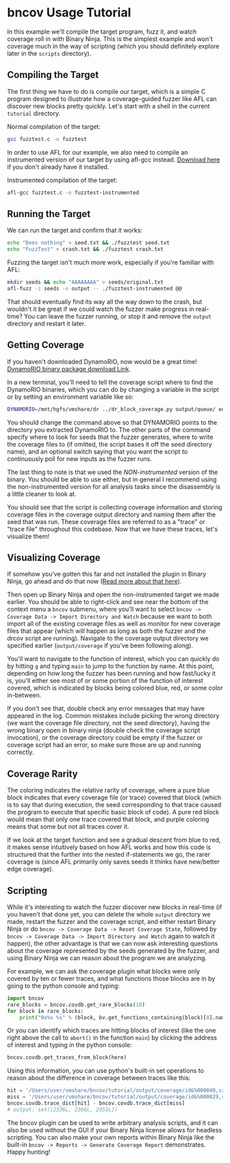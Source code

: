 # bncov Usage Tutorial

In this example we'll compile the target program, fuzz it, and watch
coverage roll in with Binary Ninja.  This is the simplest example and
won't coverage much in the way of scripting (which you should definitely
explore later in the `scripts` directory).

## Compiling the Target

The first thing we have to do is compile our target, which is a simple
C program designed to illustrate how a coverage-guided fuzzer like
AFL can discover new blocks pretty quickly.  Let's start with a
shell in the current `tutorial` directory.

Normal compilation of the target:

```bash
gcc fuzztest.c -o fuzztest
```

In order to use AFL for our example, we also need to compile an
instrumented version of our target by using afl-gcc instead.
[Download here](http://lcamtuf.coredump.cx/afl/releases/afl-latest.tgz)
if you don't already have it installed.

Instrumented compilation of the target:

```bash
afl-gcc fuzztest.c -o fuzztest-instrumented
```

## Running the Target

We can run the target and confirm that it works:

```bash
echo "Does nothing" > seed.txt && ./fuzztest seed.txt
echo "FuzzTest" > crash.txt && ./fuzztest crash.txt
```

Fuzzing the target isn't much more work, especially if you're
familiar with AFL:

```bash
mkdir seeds && echo "AAAAAAAA" > seeds/original.txt
afl-fuzz -i seeds -o output -- ./fuzztest-instrumented @@
```

That should eventually find its way all the way down to the crash,
but wouldn't it be great if we could watch the fuzzer make progress
in real-time?  You can leave the fuzzer running, or stop it and remove
the `output` directory and restart it later.

## Getting Coverage

If you haven't downloaded DynamoRIO, now would be a great time!
[DynamoRIO binary package download Link](https://github.com/DynamoRIO/dynamorio/wiki/Downloads).

In a new terminal, you'll need to tell the coverage script where to
find the DynamoRIO binaries, which you can do by changing a variable in
the script or by setting an environment variable like so:

```bash
DYNAMORIO=/mnt/hgfs/vmshare/dr ../dr_block_coverage.py output/queue/ output/coverage --continuously_monitor -- ./fuzztest @@
```

You should change the command above so that DYNAMORIO points to the directory
you extracted DynamoRIO to.  The other parts of the command specify where
to look for seeds that the fuzzer generates, where to write the coverage
files to (if omitted, the script bases it off the seed directory name), and an
optional switch saying that you want the script to continuously poll for new
inputs as the fuzzer runs.

The last thing to note is that we used the *NON-instrumented* version of
the binary.  You should be able to use either, but in general I recommend
using the non-instrumented version for all analysis tasks since the
disassembly is a little cleaner to look at.

You should see that the script is collecting coverage information and storing
coverage files in the coverage output directory and naming them after the seed
that was run.  These coverage files are referred to as a "trace" or "trace
file" throughout this codebase.  Now that we have these traces, let's
visualize them!

## Visualizing Coverage

If somehow you've gotten this far and not installed the plugin in Binary Ninja,
go ahead and do that now ([Read more about that here](https://docs.binary.ninja/guide/plugins/index.html#using-plugins)).

Then open up Binary Ninja and open the non-instrumented target we made earlier.
You should be able to right-click and see near
the bottom of the context menu a `bncov` submenu, where you'll want to select
`bncov -> Coverage Data -> Import Directory and Watch` because we want to both
import all of the existing coverage files as well as monitor for new coverage
files that appear (which will happen as long as both the fuzzer and the drcov 
script are running).  Navigate to the coverage output directory we specified
earlier (`output/coverage` if you've been following along).

You'll want to navigate to the function of interest, which you can quickly do
by hitting `g` and typing `main` to jump to the function by name.  At this point,
depending on how long the fuzzer has been running and how fast/lucky it is,
you'll either see most of or some portion of the function of interest covered,
which is indicated by blocks being colored blue, red, or some color in-between.

If you don't see that, double check any error messages that may have appeared
in the log.  Common mistakes include picking the wrong directory (we want the
coverage file directory, not the seed directory), having the wrong binary open
in binary ninja (double check the coverage script invocation), or the coverage
directory could be empty if the fuzzer or coverage script had an error, so make
sure those are up and running correctly.

## Coverage Rarity

The coloring indicates the relative rarity of coverage, where a pure blue block
indicates that every coverage file (or trace) covered that block (which is to say
that during execution, the seed corresponding to that trace caused the program
to execute that specific basic block of code).  A pure red block would mean that
only one trace covered that block, and purple coloring means that some but not
all traces cover it.

If we look at the target function and see a gradual descent from blue to red,
it makes sense intuitively based on how AFL works and how this code is structured
that the further into the nested if-statements we go, the rarer coverage is
(since AFL primarily only saves seeds it thinks have new/better edge coverage).

## Scripting

While it's interesting to watch the fuzzer discover new blocks in real-time
(if you haven't that done yet, you can delete the whole `output` directory
we made, restart the fuzzer and the coverage script, and either restart
Binary Ninja or do `bncov -> Coverage Data -> Reset Coverage State`,
followed by `bncov -> Coverage Data -> Import Directory and Watch` again to
watch it happen), the other advantage is that we can now ask interesting
questions about the coverage represented by the seeds generated by the fuzzer,
and using Binary Ninja we can reason about the program we are analyzing.

For example, we can ask the coverage plugin what blocks were only covered
by ten or fewer traces, and what functions those blocks are in by going
to the python console and typing:

```python
import bncov
rare_blocks = bncov.covdb.get_rare_blocks(10)
for block in rare_blocks:
    print("0x%x %s" % (block, bv.get_functions_containing(block)[0].name))
```

Or you can identify which traces are hitting blocks of interest (like the
one right above the call to `abort()` in the function `main`) by clicking
the address of interest and typing in the python console:

```python
bncov.covdb.get_traces_from_block(here)
```

Using this information, you can use python's built-in set operations
to reason about the difference in coverage between traces like this:

```python
hit = '/Users/user/vmshare/bncov/tutorial/output/coverage/id&%000040,src&%000034,op&%havoc,rep&%4.cov'
miss = '/Users/user/vmshare/bncov/tutorial/output/coverage/id&%000029,src&%000021,op&%havoc,rep&%16.cov'
bncov.covdb.trace_dict[hit] - bncov.covdb.trace_dict[miss]
# output: set([2336L, 2366L, 2351L])
```

The bncov plugin can be used to write arbitrary analysis scripts, and it can
also be used without the GUI if your Binary Ninja license allows for headless
scripting.  You can also make your own reports within Binary Ninja like the
built-in `bncov -> Reports -> Generate Coverage Report` demonstrates.
Happy hunting!
